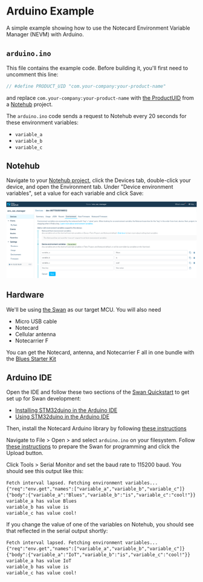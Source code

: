 # Arduino Example

A simple example showing how to use the Notecard Environment Variable Manager (NEVM) with Arduino.

## `arduino.ino`

This file contains the example code. Before building it, you'll first need to uncomment this line:

```c
// #define PRODUCT_UID "com.your-company:your-product-name"
```

and replace `com.your-company:your-product-name` with [the ProductUID](https://dev.blues.io/notehub/notehub-walkthrough/#finding-a-productuid) from a [Notehub](https://dev.blues.io/notehub/notehub-walkthrough/) project.

The `arduino.ino` code sends a request to Notehub every 20 seconds for these environment variables:

- `variable_a`
- `variable_b`
- `variable_c`

## Notehub

Navigate to your [Notehub project](https://notehub.io/projects), click the Devices tab, double-click your device, and open the Environment tab. Under "Device environment variables", set a value for each variable and click Save:

![Settings variables on Notehub](../images/setting_vars_on_notehub.png "Settings variables on Notehub")

## Hardware

We'll be using [the Swan](https://dev.blues.io/swan/introduction-to-swan/) as our target MCU. You will also need

- Micro USB cable
- Notecard
- Cellular antenna
- Notecarrier F

You can get the Notecard, antenna, and Notecarrier F all in one bundle with the [Blues Starter Kit](https://shop.blues.io/products/blues-starter-kit-for-north-america)

## Arduino IDE

Open the IDE and follow these two sections of the [Swan Quickstart](https://dev.blues.io/quickstart/swan-quickstart) to get set up for Swan development:

- [Installing STM32duino in the Arduino IDE](https://dev.blues.io/quickstart/swan-quickstart/#installing-stm32duino-in-the-arduino-ide)
- [Using STM32duino in the Arduino IDE](https://dev.blues.io/quickstart/swan-quickstart/#using-stm32duino-in-the-arduino-ide)

Then, install the Notecard Arduino library by following [these instructions](https://dev.blues.io/tools-and-sdks/firmware-libraries/arduino-library/#installation)

Navigate to File > Open > and select `arduino.ino` on your filesystem. Follow [these instructions](https://dev.blues.io/quickstart/swan-quickstart/#programming-swan-the-stlink-v3mini) to prepare the Swan for programming and click the Upload button.

Click Tools > Serial Monitor and set the baud rate to 115200 baud. You should see this output like this:

```
Fetch interval lapsed. Fetching environment variables...
{"req":"env.get","names":["variable_a","variable_b","variable_c"]}
{"body":{"variable_a":"Blues","variable_b":"is","variable_c":"cool!"}}
variable_a has value Blues
variable_b has value is
variable_c has value cool!
```

If you change the value of one of the variables on Notehub, you should see that reflected in the serial output shortly:

```
Fetch interval lapsed. Fetching environment variables...
{"req":"env.get","names":["variable_a","variable_b","variable_c"]}
{"body":{"variable_a":"IoT","variable_b":"is","variable_c":"cool!"}}
variable_a has value IoT
variable_b has value is
variable_c has value cool!
```
